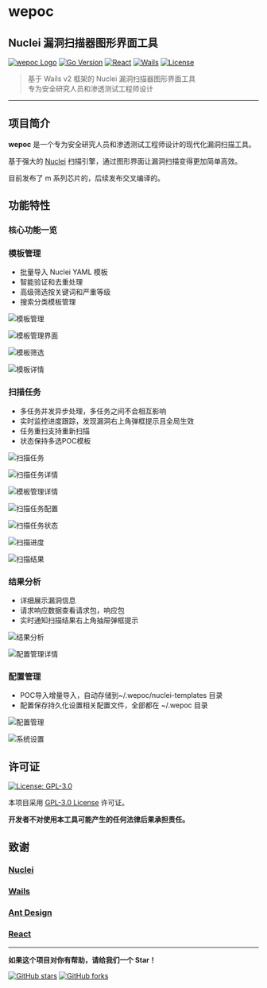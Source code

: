 # wepoc

## Nuclei 漏洞扫描器图形界面工具

[![wepoc Logo](https://img.shields.io/badge/wepoc-Nuclei%20GUI-2E8B57?style=for-the-badge&logo=shield&logoColor=white)](https://github.com/cyber0s/wepoc)
[![Go Version](https://img.shields.io/badge/Go-1.24+-00ADD8?style=for-the-badge&logo=go&logoColor=white)](https://golang.org/)
[![React](https://img.shields.io/badge/React-18+-61DAFB?style=for-the-badge&logo=react&logoColor=white)](https://reactjs.org/)
[![Wails](https://img.shields.io/badge/Wails-v2-FF6B6B?style=for-the-badge&logo=wails&logoColor=white)](https://wails.io/)
[![License](https://img.shields.io/badge/License-GPL--3.0-4CAF50?style=for-the-badge&logo=opensourceinitiative&logoColor=white)](LICENSE)

> 基于 Wails v2 框架的 Nuclei 漏洞扫描器图形界面工具  
> 专为安全研究人员和渗透测试工程师设计

---

## 项目简介

**wepoc** 是一个专为安全研究人员和渗透测试工程师设计的现代化漏洞扫描工具。

基于强大的 [Nuclei](https://github.com/projectdiscovery/nuclei) 扫描引擎，通过图形界面让漏洞扫描变得更加简单高效。

目前发布了 m 系列芯片的，后续发布交叉编译的。

## 功能特性

### 核心功能一览

### 模板管理

- 批量导入 Nuclei YAML 模板
- 智能验证和去重处理
- 高级筛选按关键词和严重等级
- 搜索分类模板管理

![模板管理](https://free.picui.cn/free/2025/10/22/68f895d800cf7.png)

![模板管理界面](https://free.picui.cn/free/2025/10/22/68f895d8282f1.png)

![模板筛选](https://free.picui.cn/free/2025/10/22/68f895d8be3b3.png)

![模板详情](https://free.picui.cn/free/2025/10/22/68f895d8b292f.png)

### 扫描任务

- 多任务并发异步处理，多任务之间不会相互影响
- 实时监控进度跟踪，发现漏洞右上角弹框提示且全局生效
- 任务重扫支持重新扫描
- 状态保持多选POC模板

![扫描任务](https://free.picui.cn/free/2025/10/22/68f895da37d7b.png)

![扫描任务详情](https://free.picui.cn/free/2025/10/22/68f895db39e72.png)

![模板管理详情](https://free.picui.cn/free/2025/10/22/68f895dd98602.png)

![扫描任务配置](https://free.picui.cn/free/2025/10/22/68f895ddb084b.png)

![扫描任务状态](https://free.picui.cn/free/2025/10/22/68f895de0afa1.png)

![扫描进度](https://free.picui.cn/free/2025/10/22/68f895d8db207.png)

![扫描结果](https://free.picui.cn/free/2025/10/22/68f895de70636.png)

### 结果分析

- 详细展示漏洞信息
- 请求响应数据查看请求包，响应包
- 实时通知扫描结果右上角抽屉弹框提示

![结果分析](https://free.picui.cn/free/2025/10/22/68f895e0436ff.png)

![配置管理详情](https://free.picui.cn/free/2025/10/22/68f895e11b278.png)

### 配置管理

- POC导入增量导入，自动存储到~/.wepoc/nuclei-templates 目录
- 配置保存持久化设置相关配置文件，全部都在 ~/.wepoc 目录

![配置管理](https://free.picui.cn/free/2025/10/22/68f895d800cf7.png)

![系统设置](https://free.picui.cn/free/2025/10/22/68f895d8282f1.png)

## 许可证

[![License: GPL-3.0](https://img.shields.io/badge/License-GPL--3.0-4CAF50?style=for-the-badge&logo=opensourceinitiative&logoColor=white)](LICENSE)

本项目采用 [GPL-3.0 License](LICENSE) 许可证。

**开发者不对使用本工具可能产生的任何法律后果承担责任。**

## 致谢

### [Nuclei](https://github.com/projectdiscovery/nuclei)

### [Wails](https://wails.io/)

### [Ant Design](https://ant.design/)

### [React](https://reactjs.org/)

---

**如果这个项目对你有帮助，请给我们一个 Star！**

[![GitHub stars](https://img.shields.io/github/stars/cyber0s/wepoc?style=social)](https://github.com/cyber0s/wepoc)
[![GitHub forks](https://img.shields.io/github/forks/cyber0s/wepoc?style=social)](https://github.com/cyber0s/wepoc)

